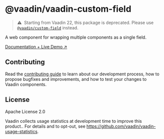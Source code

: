 # @vaadin/vaadin-custom-field

> ⚠️&nbsp; Starting from Vaadin 22, this package is deprecated.
> Please use [`@vaadin/custom-field`](https://www.npmjs.com/package/@vaadin/custom-field) instead.

A web component for wrapping multiple components as a single field.

[Documentation + Live Demo ↗](https://vaadin.com/docs/latest/components/custom-field)

## Contributing

Read the [contributing guide](https://vaadin.com/docs/latest/contributing/overview) to learn about our development process, how to propose bugfixes and improvements, and how to test your changes to Vaadin components.

## License

Apache License 2.0

Vaadin collects usage statistics at development time to improve this product..
For details and to opt-out, see https://github.com/vaadin/vaadin-usage-statistics.
